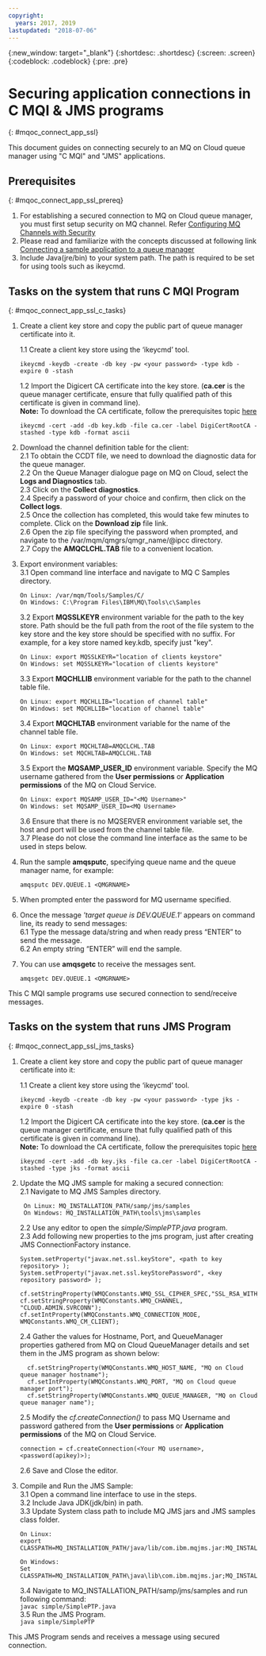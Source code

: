 ```yaml
---
copyright:
  years: 2017, 2019
lastupdated: "2018-07-06"
---
```


{:new_window: target="_blank"}
{:shortdesc: .shortdesc}
{:screen: .screen}
{:codeblock: .codeblock}
{:pre: .pre}

# Securing application connections in C MQI & JMS programs
{: #mqoc_connect_app_ssl}

This document guides on connecting securely to an MQ on Cloud queue manager using "C MQI" and "JMS" applications.

## Prerequisites
{: #mqoc_connect_app_ssl_prereq}

1. For establishing a secured connection to MQ on Cloud queue manager, you must first setup security on MQ channel. Refer [Configuring MQ Channels with Security](/docs/services/mqcloud?topic=mqcloud-mqoc_configure_chl_ssl)
2. Please read and familiarize with the concepts discussed at following link  [Connecting a sample application to a queue manager](/docs/services/mqcloud?topic=mqcloud-mqoc_connect_app_qm)
3. Include Java(jre/bin) to your system path. The path is required to be set for using tools such as ikeycmd.

## Tasks on the system that runs C MQI Program
{: #mqoc_connect_app_ssl_c_tasks}

1. Create a client key store and copy the public part of queue manager certificate into it.  

    1.1 Create a client key store using the ‘ikeycmd’ tool.
     ```
     ikeycmd -keydb -create -db key -pw <your password> -type kdb -expire 0 -stash
     ``` 
    1.2 Import the Digicert CA certificate into the key store. (**ca.cer** is the queue manager certificate, ensure that fully qualified path of this certificate is given in command line).  
    **Note:** To download the CA certificate, follow the prerequisites topic [here](/docs/services/mqcloud?topic=mqcloud-mqoc_configure_chl_ssl#mqoc_chl_ssl_prereq)  
     ```
     ikeycmd -cert -add -db key.kdb -file ca.cer -label DigiCertRootCA -stashed -type kdb -format ascii
     ```

2. Download the channel definition table for the client:  
    2.1 To obtain the CCDT file, we need to download the diagnostic data for the queue manager.  
    2.2 On the Queue Manager dialogue page on MQ on Cloud, select the **Logs and Diagnostics** tab.  
    2.3 Click on the **Collect diagnostics**.  
    2.4 Specify a password of your choice and confirm, then click on the **Collect logs**.  
    2.5 Once the collection has completed, this would take few minutes to complete. Click on the **Download zip** file link.  
    2.6 Open the zip file specifying the password when prompted, and navigate to the /var/mqm/qmgrs/qmgr_name/@ipcc directory.  
    2.7 Copy the **AMQCLCHL.TAB** file to a convenient location.  

3. Export environment variables:  
    3.1 Open command line interface and navigate to MQ C Samples directory.
     ```
     On Linux: /var/mqm/Tools/Samples/C/ 
     On Windows: C:\Program Files\IBM\MQ\Tools\c\Samples
     ``` 
    3.2 Export **MQSSLKEYR** environment variable for the path to the key store. Path should be the full path from the root of the file system to the key store and the key store should be specified with no suffix. For example, for a key store named key.kdb, specify just "key".  
     ```
     On Linux: export MQSSLKEYR="location of clients keystore"
     On Windows: set MQSSLKEYR="location of clients keystore"
     ```
    3.3 Export **MQCHLLIB** environment variable for the path to the channel table file.  
     ```
     On Linux: export MQCHLLIB="location of channel table"
     On Windows: set MQCHLLIB="location of channel table"
     ```
    3.4 Export **MQCHLTAB** environment variable for the name of the channel table file.  
     ```
     On Linux: export MQCHLTAB=AMQCLCHL.TAB
     On Windows: set MQCHLTAB=AMQCLCHL.TAB
     ```
    3.5 Export the **MQSAMP_USER_ID** environment variable. Specify the MQ username gathered from the **User permissions** or **Application permissions** of the MQ on Cloud Service.
     ```
     On Linux: export MQSAMP_USER_ID="<MQ Username>"
     On Windows: set MQSAMP_USER_ID=<MQ Username>
     ```
    3.6 Ensure that there is no MQSERVER environment variable set, the host and port will be used from the channel table file.  
    3.7 Please do not close the command line interface as the same to be used in steps below.    

4. Run the sample **amqsputc**, specifying queue name and the queue manager name, for example:
   ```
   amqsputc DEV.QUEUE.1 <QMGRNAME>
   ```

5. When prompted enter the password for MQ username specified.

6. Once the message *'target queue is DEV.QUEUE.1'* appears on command line, its ready to send messages:  
    6.1 Type the message data/string and when ready press “ENTER” to send the message.  
    6.2 An empty string “ENTER” will end the sample.  

7. You can use **amqsgetc** to receive the messages sent.
   ```
   amqsgetc DEV.QUEUE.1 <QMGRNAME>
   ```
This C MQI sample programs use secured connection to send/receive messages.

## Tasks on the system that runs JMS Program
{: #mqoc_connect_app_ssl_jms_tasks}

1. Create a client key store and copy the public part of queue manager certificate into it:  

    1.1 Create a client key store using the ‘ikeycmd’ tool.
     ```
     ikeycmd -keydb -create -db key -pw <your password> -type jks -expire 0 -stash
     ``` 
    1.2 Import the Digicert CA certificate into the key store. (**ca.cer** is the queue manager certificate, ensure that fully qualified path of this certificate is given in command line).  
    **Note:** To download the CA certificate, follow the prerequisites topic [here](/docs/services/mqcloud?topic=mqcloud-mqoc_configure_chl_ssl#mqoc_chl_ssl_prereq)  
     ```
     ikeycmd -cert -add -db key.jks -file ca.cer -label DigiCertRootCA -stashed -type jks -format ascii
     ```
2. Update the MQ JMS sample for making a secured connection:  
    2.1 Navigate to MQ JMS Samples directory.  
      ```
       On Linux: MQ_INSTALLATION_PATH/samp/jms/samples
       On Windows: MQ_INSTALLATION_PATH\tools\jms\samples
      ```
    2.2 Use any editor to open the *simple/SimplePTP.java* program.  
    2.3 Add following new properties to the jms program, just after creating JMS ConnectionFactory instance.
      ```
      System.setProperty("javax.net.ssl.keyStore", <path to key repository> );
      System.setProperty("javax.net.ssl.keyStorePassword", <key repository password> );
      
      cf.setStringProperty(WMQConstants.WMQ_SSL_CIPHER_SPEC,"SSL_RSA_WITH_AES_128_CBC_SHA256");
      cf.setStringProperty(WMQConstants.WMQ_CHANNEL, "CLOUD.ADMIN.SVRCONN");
      cf.setIntProperty(WMQConstants.WMQ_CONNECTION_MODE, WMQConstants.WMQ_CM_CLIENT);
      ```
    2.4 Gather the values for Hostname, Port, and QueueManager properties gathered from MQ on Cloud QueueManager details and set them in the JMS program as shown below:
    ```
      cf.setStringProperty(WMQConstants.WMQ_HOST_NAME, "MQ on Cloud queue manager hostname");
      cf.setIntProperty(WMQConstants.WMQ_PORT, "MQ on Cloud queue manager port");
      cf.setStringProperty(WMQConstants.WMQ_QUEUE_MANAGER, "MQ on Cloud queue manager name");
    ```
    2.5 Modify the *cf.createConnection()* to pass MQ Username and password gathered from the **User permissions** or **Application permissions** of the MQ on Cloud Service.
      ```
      connection = cf.createConnection(<Your MQ username>, <password(apikey)>);
      ```
    2.6 Save and Close the editor.  
    
3. Compile and Run the JMS Sample:    
    3.1 Open a command line interface to use in the steps.  
    3.2 Include Java JDK(jdk/bin) in path.  
    3.3 Update System class path to include MQ JMS jars and JMS samples class folder.  
    ```
    On Linux: 
    export CLASSPATH=MQ_INSTALLATION_PATH/java/lib/com.ibm.mqjms.jar:MQ_INSTALLATION_PATH/samp/jms/samples:

    On Windows: 
    Set CLASSPATH=MQ_INSTALLATION_PATH\java\lib\com.ibm.mqjms.jar;MQ_INSTALLATION_PATH\tools\jms\samples;
    ```
    3.4 Navigate to MQ_INSTALLATION_PATH/samp/jms/samples and run following command:  
    `javac simple/SimplePTP.java`  
    3.5 Run the JMS Program.  
    `java simple/SimplePTP`  

  This JMS Program sends and receives a message using secured connection.